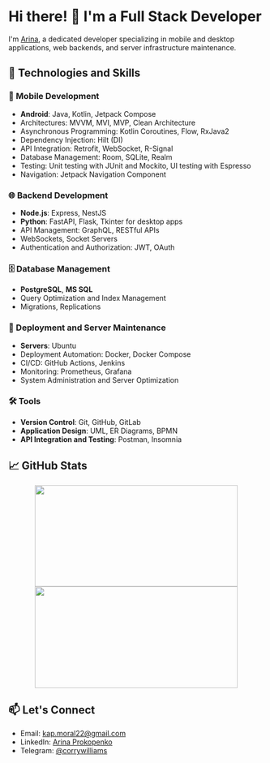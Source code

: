 # Hi there! 👋 I'm a Full Stack Developer

I'm [Arina](https://vk.com/aristvodolaz), a dedicated developer specializing in mobile and desktop applications, web backends, and server infrastructure maintenance.

## 🔧 Technologies and Skills

### 📱 Mobile Development
- **Android**: Java, Kotlin, Jetpack Compose
- Architectures: MVVM, MVI, MVP, Clean Architecture
- Asynchronous Programming: Kotlin Coroutines, Flow, RxJava2
- Dependency Injection: Hilt (DI)
- API Integration: Retrofit, WebSocket, R-Signal
- Database Management: Room, SQLite, Realm
- Testing: Unit testing with JUnit and Mockito, UI testing with Espresso
- Navigation: Jetpack Navigation Component

### 🌐 Backend Development
- **Node.js**: Express, NestJS
- **Python**: FastAPI, Flask, Tkinter for desktop apps
- API Management: GraphQL, RESTful APIs
- WebSockets, Socket Servers
- Authentication and Authorization: JWT, OAuth

### 🗄️ Database Management
- **PostgreSQL**, **MS SQL**
- Query Optimization and Index Management
- Migrations, Replications

### 🚀 Deployment and Server Maintenance
- **Servers**: Ubuntu
- Deployment Automation: Docker, Docker Compose
- CI/CD: GitHub Actions, Jenkins
- Monitoring: Prometheus, Grafana
- System Administration and Server Optimization

### 🛠️ Tools
- **Version Control**: Git, GitHub, GitLab
- **Application Design**: UML, ER Diagrams, BPMN
- **API Integration and Testing**: Postman, Insomnia

## 📈 GitHub Stats
<div align="center">
        <img src="https://github-profile-summary-cards.vercel.app/api/cards/most-commit-language?username=aristvodolaz&theme=solarized_dark" width="400" height="200"/>
 <img src="https://github-profile-summary-cards.vercel.app/api/cards/stats?username=aristvodolaz&theme=solarized_dark" width="400" height="200"/>
  </div>
      
## 📫 Let's Connect
- Email: kap.moral22@gmail.com
- LinkedIn: [Arina Prokopenko](https://ru.linkedin.com/in/arina-prokopenko-99895a300)
- Telegram: [@corrywilliams](https://t.me/corrywilliams)

